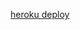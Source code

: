 [heroku deploy](https://stackoverflow.com/questions/71892543/heroku-and-github-items-could-not-be-retrieved-internal-server-error) 
